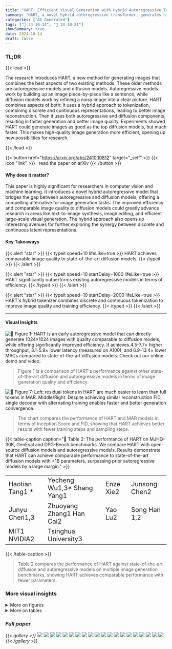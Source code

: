 ```yaml
---
title: "HART: Efficient Visual Generation with Hybrid Autoregressive Transformer"
summary: "HART, a novel hybrid autoregressive transformer, generates high-quality 1024x1024 images efficiently, rivaling diffusion models while being significantly faster."
categories: ["AI Generated"]
tags: ["🔖 24-10-14", "🤗 24-10-21"]
showSummary: true
date: 2024-10-14
draft: false
---
```


### TL;DR


{{< lead >}}

The research introduces HART, a new method for generating images that combines the best aspects of two existing methods.  These older methods are autoregressive models and diffusion models. Autoregressive models work by building up an image piece-by-piece like a sentence, while diffusion models work by refining a noisy image into a clear picture. HART combines aspects of both: it uses a hybrid approach to tokenization, combining discrete and continuous representations, leading to better image reconstruction. Then it uses both autoregressive and diffusion components, resulting in faster generation and better image quality. Experiments showed HART could generate images as good as the top diffusion models, but much faster. This makes high-quality image generation more efficient, opening up new possibilities for research.

{{< /lead >}}


{{< button href="https://arxiv.org/abs/2410.10812" target="_self" >}}
{{< icon "link" >}} &nbsp; read the paper on arXiv
{{< /button >}}

#### Why does it matter?
This paper is highly significant for researchers in computer vision and machine learning.  It introduces a novel hybrid autoregressive model that bridges the gap between autoregressive and diffusion models, offering a compelling alternative for image generation tasks. The improved efficiency and comparable image quality to diffusion models could greatly advance research in areas like text-to-image synthesis, image editing, and efficient large-scale visual generation. The hybrid approach also opens up interesting avenues for further exploring the synergy between discrete and continuous latent representations.
#### Key Takeaways

{{< alert "star" >}}
{{< typeit speed=10 lifeLike=true >}} HART achieves comparable image quality to state-of-the-art diffusion models. {{< /typeit >}}
{{< /alert >}}

{{< alert "star" >}}
{{< typeit speed=10 startDelay=1000 lifeLike=true >}} HART significantly outperforms existing autoregressive models in terms of efficiency. {{< /typeit >}}
{{< /alert >}}

{{< alert "star" >}}
{{< typeit speed=10 startDelay=2000 lifeLike=true >}} HART's hybrid tokenizer combines discrete and continuous tokenization to improve image quality and training efficiency. {{< /typeit >}}
{{< /alert >}}

------
#### Visual Insights



![](figures/figures_1_0.png "🔼 Figure 1: HART is an early autoregressive model that can directly generate 1024×1024 images with quality comparable to diffusion models, while offering significantly improved efficiency. It achieves 4.5-7.7× higher throughput, 3.1-5.9× lower latency (measured on A100), and 6.9-13.4× lower MACs compared to state-of-the-art diffusion models. Check out our online demo and video.")

> Figure 1 is a comparison of HART's performance against other state-of-the-art diffusion and autoregressive models in terms of image generation quality and efficiency.





![](charts/charts_10_0.png "🔼 Figure 7: Left: residual tokens in HART are much easier to learn than full tokens in MAR. Middle/Right: Despite achieving similar reconstruction FID, single decoder with alternating training enables faster and better generation convergence.")

> The chart compares the performance of HART and MAR models in terms of Inception Score and FID, showing that HART achieves better results with fewer training steps and sampling steps.





{{< table-caption caption="🔽 Table 2: The performance of HART on MJHQ-30K, GenEval and DPG-Bench benchmarks. We compare HART with open-source diffusion models and autoregressive models. Results demonstrate that HART can achieve comparable performance to state-of-the-art diffusion models with <1B parameters, surpassing prior autoregressive models by a large margin." >}}
<table id='2' style='font-size:20px'><tr><td>Haotian Tang1 *</td><td>Yecheng Wu1,3* Shang Yang1</td><td>Enze Xie2</td><td>Junsong Chen2</td></tr><tr><td>Junyu Chen1,3</td><td>Zhuoyang Zhang1 Han Cai2</td><td>Yao Lu2</td><td>Song Han 1,2</td></tr><tr><td>MIT1 NVIDIA2</td><td>Tsinghua University3</td><td></td><td></td></tr></table>{{< /table-caption >}}

> Table 2 compares the performance of HART against state-of-the-art diffusion and autoregressive models on multiple image generation benchmarks, showing HART achieves comparable performance with fewer parameters.



### More visual insights

<details>
<summary>More on figures
</summary>


![](figures/figures_2_0.png "🔼 Figure 2: HART generates 1024px images with quality comparable to state-of-the-art diffusion models such as Playground v2.5 (Li et al., 2024a), PixArt-Σ (Chen et al., 2024a), and SDXL (Podell et al., 2023) while being 4.6-5.6× faster.")

> Figure 2 shows a comparison of image generation results from HART and other state-of-the-art diffusion models for various prompts, highlighting HART's comparable image quality and significantly improved speed.


![](figures/figures_4_0.png "🔼 Figure 3: HART synergizes discrete and continuous tokens. The discrete tokens capture the overall image structure, while the fine details (e.g., eyes, eyebrows and hair) are reflected in the residual tokens, which is modeled by residual diffusion (introduced in Section 3.2).")

> The figure illustrates how HART combines discrete tokens representing the overall image structure with continuous residual tokens representing fine details, which are modeled by a residual diffusion model.


![](figures/figures_4_1.png "🔼 Figure 3: HART synergizes discrete and continuous tokens. The discrete tokens capture the overall image structure, while the fine details (e.g., eyes, eyebrows and hair) are reflected in the residual tokens, which is modeled by residual diffusion (introduced in Section 3.2).")

> The figure shows how HART uses discrete tokens to capture the overall image structure and residual tokens to model fine details, combining autoregressive and diffusion models.


![](figures/figures_5_0.png "🔼 Figure 4: Reconstruction quality comparison between VAR and HART tokenizers. The discrete tokenizer employed by VAR will lose some details or have some distortion during the reconstruction, which is solved by hybrid tokenization in HART. Please zoom in for details in 1k images.")

> The figure shows a comparison of reconstruction quality between VAR's discrete tokenizer and HART's hybrid tokenizer on the Mona Lisa image, highlighting HART's improved reconstruction detail.


![](figures/figures_5_1.png "🔼 Figure 4: Reconstruction quality comparison between VAR and HART tokenizers. The discrete tokenizer employed by VAR will lose some details or have some distortion during the reconstruction, which is solved by hybrid tokenization in HART. Please zoom in for details in 1k images.")

> The figure shows a comparison of reconstruction quality between VAR's discrete tokenizer and HART's hybrid tokenizer, highlighting HART's improved detail preservation.


![](figures/figures_5_2.png "🔼 Figure 5: Unlike conventional image tokenizers that decode either continuous or discrete latents, the hybrid tokenizer in HART is trained to decode both continuous and discrete tokens. At inference time, we only decode continuous tokens, which are the sum of discrete tokens and residual tokens. The residual tokens will be modeled by residual diffusion (introduced in Figure 6).")

> The figure illustrates the hybrid tokenizer in HART, which decomposes continuous latents into discrete and continuous tokens for better image reconstruction.


![](figures/figures_6_0.png "🔼 Figure 6: HART is an efficient hybrid autoregressive image generation framework. It decomposes continuous image tokens into two components: 1) a series of discrete tokens modeled by a scalable-resolution (up to 1024px) autoregressive transformer, and 2) residual tokens modeled by a lightweight residual diffusion (37M parameters and 8 steps) module. The final image representation is the sum of these two components.")

> The figure illustrates HART's framework, decomposing continuous image tokens into discrete tokens processed by a scalable autoregressive transformer and residual tokens handled by a lightweight residual diffusion module, then combining them for image generation.


![](figures/figures_10_0.png "🔼 Figure 8: Scalable-resolution transformer accelerates convergence when finetuning HART at higher resolution thanks to relative position embeddings that supports resolution interpolation.")

> Figure 8 shows the comparison of image generation results of different models at different resolutions with different numbers of steps.


![](figures/figures_10_1.png "🔼 Figure 8: Scalable-resolution transformer accelerates convergence when finetuning HART at higher resolution thanks to relative position embeddings that supports resolution interpolation.")

> The figure compares the image generation results of the official VAR and HART models at different resolutions, showcasing the improved scalability of HART.


![](figures/figures_16_0.png "🔼 Figure 10: Direct high-resolution (1024×1024) image generation yields significantly more detailed results compared to low-resolution (512x512) generation.")

> The figure shows a comparison of image generation results at 1024x1024 resolution and 512x512 resolution, highlighting the increased detail in higher resolution images.


![](figures/figures_17_0.png "🔼 Figure 2: HART generates 1024px images with quality comparable to state-of-the-art diffusion models such as Playground v2.5 (Li et al., 2024a), PixArt-Σ (Chen et al., 2024a), and SDXL (Podell et al., 2023) while being 4.6-5.6× faster.")

> The figure shows a comparison of image generation results between HART and other state-of-the-art diffusion models for various prompts, highlighting HART's comparable quality and superior speed.


![](figures/figures_17_1.png "🔼 Figure 1: HART is an early autoregressive model that can directly generate 1024×1024 images with quality comparable to diffusion models, while offering significantly improved efficiency. It achieves 4.5-7.7× higher throughput, 3.1-5.9× lower latency (measured on A100), and 6.9-13.4× lower MACs compared to state-of-the-art diffusion models. Check out our online demo and video.")

> Figure 1 shows a comparison of HART's image generation quality and efficiency against state-of-the-art diffusion models, highlighting HART's superior throughput, lower latency, and reduced MACs.


![](figures/figures_17_2.png "🔼 Figure 2: HART generates 1024px images with quality comparable to state-of-the-art diffusion models such as Playground v2.5 (Li et al., 2024a), PixArt-Σ (Chen et al., 2024a), and SDXL (Podell et al., 2023) while being 4.6-5.6× faster.")

> Figure 2 shows image generation results comparing HART with other state-of-the-art models for several different prompts.


![](figures/figures_17_3.png "🔼 Figure 11: Additional 1024x1024 text-to-image generation results with HART. Full prompt for example 2: Full body shot, a French woman, Photography, French Streets background, backlighting, rim light, Fujifilm. Full prompt for example 3: Drone view of waves crashing against the rugged cliffs along Big Sur's Garay Point beach. The crashing blue waters create white-tipped waves, while the golden light of the setting sun illuminates the rocky shore.")

> Figure 11 shows additional examples of 1024x1024 images generated by HART, showcasing its ability to generate high-quality and detailed images from complex text prompts.


![](figures/figures_17_4.png "🔼 Figure 2: HART generates 1024px images with quality comparable to state-of-the-art diffusion models such as Playground v2.5 (Li et al., 2024a), PixArt-Σ (Chen et al., 2024a), and SDXL (Podell et al., 2023) while being 4.6-5.6× faster.")

> Figure 2 shows a comparison of images generated by HART and several state-of-the-art diffusion models for different prompts, demonstrating HART's comparable image quality and significantly faster generation speed.


![](figures/figures_17_5.png "🔼 Figure 2: HART generates 1024px images with quality comparable to state-of-the-art diffusion models such as Playground v2.5 (Li et al., 2024a), PixArt-Σ (Chen et al., 2024a), and SDXL (Podell et al., 2023) while being 4.6-5.6× faster.")

> Figure 2 shows a comparison of image generation results between HART and other state-of-the-art diffusion models for several different prompts, demonstrating HART's ability to generate high-quality 1024x1024 images efficiently.


![](figures/figures_17_6.png "🔼 Figure 11: Additional 1024×1024 text-to-image generation results with HART. Full prompt for example 2: Full body shot, a French woman, Photography, French Streets background, backlighting, rim light, Fujifilm. Full prompt for example 3: Drone view of waves crashing against the rugged cliffs along Big Sur's Garay Point beach. The crashing blue waters create white-tipped waves, while the golden light of the setting sun illuminates the rocky shore.")

> Figure 11 shows additional examples of 1024x1024 images generated by HART, demonstrating its ability to produce high-quality images comparable to state-of-the-art diffusion models from various text prompts.


![](figures/figures_17_7.png "🔼 Figure 1: HART is an early autoregressive model that can directly generate 1024×1024 images with quality comparable to diffusion models, while offering significantly improved efficiency. It achieves 4.5-7.7× higher throughput, 3.1-5.9× lower latency (measured on A100), and 6.9-13.4× lower MACs compared to state-of-the-art diffusion models. Check out our online demo and video.")

> Figure 1 shows a comparison of HART's image generation quality and efficiency against state-of-the-art diffusion models, highlighting HART's superior performance in terms of throughput, latency, and MACs.


![](figures/figures_17_8.png "🔼 Figure 4: Reconstruction quality comparison between VAR and HART tokenizers. The discrete tokenizer employed by VAR will lose some details or have some distortion during the reconstruction, which is solved by hybrid tokenization in HART. Please zoom in for details in 1k images.")

> The figure shows reconstruction quality comparison between VAR and HART tokenizers, highlighting how HART's hybrid tokenization solves detail loss and distortion issues present in VAR's discrete tokenizer.


![](figures/figures_18_0.png "🔼 Figure 1: HART is an early autoregressive model that can directly generate 1024×1024 images with quality comparable to diffusion models, while offering significantly improved efficiency. It achieves 4.5-7.7× higher throughput, 3.1-5.9× lower latency (measured on A100), and 6.9-13.4× lower MACs compared to state-of-the-art diffusion models. Check out our online demo and video.")

> The figure compares the efficiency and image quality of HART with several state-of-the-art diffusion models, demonstrating HART's superior performance.


![](figures/figures_19_0.png "🔼 Figure 13: 256×256 class-conditional generation results from HART on ImageNet (Deng et al., 2009).")

> Figure 13 shows 256x256 class-conditional generation results from HART on the ImageNet dataset.


</details>




<details>
<summary>More on tables
</summary>


{{< table-caption caption="🔽 Table 2: The performance of HART on MJHQ-30K, GenEval and DPG-Bench benchmarks. We compare HART with open-source diffusion models and autoregressive models. Results demonstrate that HART can achieve comparable performance to state-of-the-art diffusion models with <1B parameters, surpassing prior autoregressive models by a large margin." >}}
<table id='1' style='font-size:16px'><tr><td rowspan="2">Type</td><td rowspan="2">Model</td><td rowspan="2">#Params</td><td rowspan="2">Resolution</td><td colspan="2">MJHQ-30K</td><td>GenEval</td><td>DPG-Bench</td></tr><tr><td>FID↓</td><td>CLIP-Score↑</td><td>Overall↑</td><td>Average↑</td></tr><tr><td>Diff.</td><td>SD v2.1</td><td>860M</td><td>768x768</td><td>26.96</td><td>25.90</td><td>0.50</td><td>68.09</td></tr><tr><td>Diff.</td><td>SD-XL</td><td>2.6B</td><td>1024x 1024</td><td>8.76</td><td>28.60</td><td>0.55</td><td>74.65</td></tr><tr><td>Diff.</td><td>PixArt-�</td><td>630M</td><td>512x512</td><td>6.14</td><td>27.55</td><td>0.48</td><td>71.11</td></tr><tr><td>Diff.</td><td>PixArt-�</td><td>630M</td><td>1024x 1024</td><td>6.34</td><td>27.62</td><td>0.52</td><td>79.46</td></tr><tr><td>Diff.</td><td>Playground v2.5</td><td>2B</td><td>1024x 1024</td><td>6.84</td><td>29.39</td><td>0.56</td><td>76.75</td></tr><tr><td>Diff.</td><td>SD3-medium</td><td>2B</td><td>1024x 1024</td><td>11.92</td><td>27.83</td><td>0.62</td><td>85.80</td></tr><tr><td>AR</td><td>LlamaGen</td><td>775M</td><td>512x512</td><td>25.59</td><td>23.03</td><td>0.32</td><td>65.16</td></tr><tr><td>AR</td><td>Show-o</td><td>1.3B</td><td>256x256</td><td>14.99</td><td>27.02</td><td>0.53</td><td>67.48</td></tr><tr><td rowspan="2">AR</td><td rowspan="2">HART</td><td rowspan="2">732M</td><td>512x512</td><td>5.22</td><td>29.01</td><td>0.56</td><td>80.72</td></tr><tr><td>1024x 1024</td><td>5.38</td><td>29.09</td><td>0.56</td><td>80.89</td></tr></table>{{< /table-caption >}}

> Table 2 compares the performance of HART against other open-source diffusion and autoregressive models on three benchmark datasets, showing that HART achieves comparable performance to state-of-the-art diffusion models with fewer parameters.


{{< table-caption caption="🔽 Table 3: Compared to state-of-the-art diffusion models, HART achieves 5.0–9.6× higher throughput and 4.0–4.7× lower latency at 512×512 resolution. At 1024×1024 resolution, it demonstrates 4.5–7.7× higher throughput and 3.1–5.9× lower latency." >}}
<table id='3' style='font-size:14px'><tr><td rowspan="2">Model</td><td rowspan="2">#Params</td><td rowspan="2">#Steps</td><td colspan="3">512x512</td><td colspan="3">1024x 1024</td></tr><tr><td>Latency (s)</td><td>Throughput (image/s)</td><td>MACs (T)</td><td>Latency (s)</td><td>Throughput (image/s)</td><td>MACs (T)</td></tr><tr><td rowspan="2">SDXL</td><td rowspan="2">2.6B</td><td>20</td><td>1.4</td><td>2.1</td><td>30.7</td><td>2.3</td><td>0.49</td><td>120</td></tr><tr><td>40</td><td>2.5</td><td>1.4</td><td>61.4</td><td>4.3</td><td>0.25</td><td>239</td></tr><tr><td>PixArt-�</td><td>630M</td><td>20</td><td>1.2</td><td>1.7</td><td>21.7</td><td>2.7</td><td>0.4</td><td>86.2</td></tr><tr><td rowspan="2">Playground v2.5</td><td rowspan="2">2B</td><td>20</td><td>-</td><td>-</td><td>-</td><td>2.3</td><td>0.49</td><td>120</td></tr><tr><td>50</td><td>-</td><td>-</td><td>-</td><td>5.3</td><td>0.21</td><td>239</td></tr><tr><td>SD3-medium</td><td>2B</td><td>28</td><td>1.4</td><td>1.1</td><td>51.4</td><td>4.4</td><td>0.29</td><td>168</td></tr><tr><td>LlamaGen</td><td>775M</td><td>1024</td><td>37.7</td><td>0.4</td><td>1.5</td><td>-</td><td>-</td><td>-</td></tr><tr><td rowspan="2">HART</td><td rowspan="2">732M</td><td>10</td><td>0.3</td><td>10.6</td><td>3.2</td><td>-</td><td>-</td><td>-</td></tr><tr><td>14</td><td>一</td><td>一</td><td>一</td><td>0.75</td><td>2.23</td><td>12.5</td></tr></table>{{< /table-caption >}}

> This table compares the efficiency of HART with state-of-the-art diffusion models in terms of latency, throughput and MACs at 512x512 and 1024x1024 resolutions.


{{< table-caption caption="🔽 Table 2: The performance of HART on MJHQ-30K, GenEval and DPG-Bench benchmarks. We compare HART with open-source diffusion models and autoregressive models. Results demonstrate that HART can achieve comparable performance to state-of-the-art diffusion models with <1B parameters, surpassing prior autoregressive models by a large margin." >}}
<br><table id='8' style='font-size:16px'><tr><td rowspan="2">Method</td><td colspan="3">MJHQ-30K rFID↓</td><td colspan="2">ImageNet rFID↓</td></tr><tr><td>256px</td><td>512px</td><td>1024px</td><td>256px</td><td>512px</td></tr><tr><td>VAR</td><td>1.42</td><td>1.19</td><td>2.11</td><td>0.92</td><td>0.58</td></tr><tr><td>SDXL</td><td>1.08</td><td>0.54</td><td>0.27</td><td>0.69</td><td>0.28</td></tr><tr><td>Ours (dis.)</td><td>1.70</td><td>1.64</td><td>1.09</td><td>1.04</td><td>0.89</td></tr><tr><td>Ours</td><td>0.78</td><td>0.67</td><td>0.30</td><td>0.41</td><td>0.33</td></tr></table>{{< /table-caption >}}

> Table 2 compares the performance of HART with other autoregressive and diffusion models on various image generation benchmarks, showing HART achieves competitive results with significantly fewer parameters.


{{< table-caption caption="🔽 Table 4: HART achieves better class-conditioned image generation results compared to MAR (Li et al., 2024b) with 10.7× lower MACs and 12.9× faster runtime. It also offers 7.8% FID reduction with 4% runtime overhead compared with VAR (Tian et al., 2024). Time: bs=64 on A100." >}}
<table id='1' style='font-size:14px'><tr><td>Type</td><td>Model</td><td>FID↓</td><td>IS↑</td><td>#Params</td><td>#Step</td><td>MACs</td><td>Inference Time (s)</td></tr><tr><td>Diff.</td><td>DiT-XL/2</td><td>2.27</td><td>278.2</td><td>675M</td><td>250</td><td>57.2T</td><td>113</td></tr><tr><td>AR</td><td>VAR-d20</td><td>2.57</td><td>302.6</td><td>600M</td><td>10</td><td>412G</td><td>1.3</td></tr><tr><td>AR</td><td>VAR-d24</td><td>2.09</td><td>312.9</td><td>1.0B</td><td>10</td><td>709G</td><td>1.7</td></tr><tr><td>AR</td><td>VAR-d30</td><td>1.92</td><td>323.1</td><td>2.0B</td><td>10</td><td>1.4T</td><td>2.6</td></tr><tr><td>AR</td><td>MAR-B</td><td>2.31</td><td>281.7</td><td>208M</td><td>64</td><td>7.0T</td><td>26.1</td></tr><tr><td>AR</td><td>MAR-L</td><td>1.78</td><td>296.0</td><td>479M</td><td>64</td><td>16.0T</td><td>34.9</td></tr><tr><td>AR</td><td>HART-d20</td><td>2.39</td><td>316.4</td><td>649M</td><td>10</td><td>579G</td><td>1.5</td></tr><tr><td>AR</td><td>HART-d24</td><td>2.00</td><td>331.5</td><td>1.0B</td><td>10</td><td>858G</td><td>1.9</td></tr><tr><td>AR</td><td>HART-d30</td><td>1.77</td><td>330.3</td><td>2.0B</td><td>10</td><td>1.5T</td><td>2.7</td></tr></table>{{< /table-caption >}}

> This table compares the performance of HART against other autoregressive models (VAR and MAR) on class-conditioned image generation, highlighting HART's superior efficiency and comparable FID (Fréchet Inception Distance).


{{< table-caption caption="🔽 Table 4: HART achieves better class-conditioned image generation results compared to MAR (Li et al., 2024b) with 10.7× lower MACs and 12.9× faster runtime. It also offers 7.8% FID reduction with 4% runtime overhead compared with VAR (Tian et al., 2024). Time: bs=64 on A100." >}}
<table id='6' style='font-size:14px'><tr><td>Depth</td><td>Res. tokens</td><td>FID↓</td><td>IS↑</td><td>Time (s)</td></tr><tr><td>20</td><td>X</td><td>2.67</td><td>297.3</td><td>1.3</td></tr><tr><td>20</td><td>V</td><td>2.39</td><td>316.4</td><td>1.5</td></tr><tr><td>24</td><td>X</td><td>2.23</td><td>312.7</td><td>1.7</td></tr><tr><td>24</td><td>V</td><td>2.00</td><td>331.5</td><td>1.9</td></tr><tr><td>30</td><td>X</td><td>2.00</td><td>311.8</td><td>2.5</td></tr><tr><td>30</td><td>V</td><td>1.77</td><td>330.3</td><td>2.7</td></tr></table>{{< /table-caption >}}

> Table 4 compares HART's class-conditional image generation performance against other autoregressive models (MAR and VAR) in terms of FID, Inception Score, parameters, number of steps, MACs and inference time.


{{< table-caption caption="🔽 Table 5: HART learns residual tokens, which enhance conditioned image generation as evidenced by improvements in FID, inception score, and CLIP score. The HART-VAR results are obtained by omitting residual diffusion from the full HART model. Left: class-to-image, right: text-to-image, *: results obtained using the official VAR quantizer." >}}
<br><table id='7' style='font-size:16px'><tr><td>Resolution</td><td>Res. tokens</td><td>FID↓</td><td>CLIP↑</td><td>Time (s)</td></tr><tr><td>256px</td><td>X</td><td>6.11</td><td>27.96</td><td>2.23</td></tr><tr><td>256px</td><td></td><td>5.52</td><td>28.03</td><td>2.42</td></tr><tr><td>512px</td><td>X</td><td>6.29</td><td>28.91</td><td>5.62</td></tr><tr><td>512px</td><td></td><td>5.22</td><td>29.01</td><td>6.04</td></tr><tr><td>1024px</td><td>X</td><td>5.73</td><td>29.08</td><td>25.9</td></tr><tr><td>1024px*</td><td>X</td><td>7.85</td><td>28.85</td><td>25.9</td></tr><tr><td>1024px</td><td>V</td><td>5.38</td><td>29.09</td><td>28.7</td></tr></table>{{< /table-caption >}}

> Table 5 shows the ablation study results of HART, demonstrating the impact of residual tokens and other design choices on image generation performance.


</details>


### Full paper

{{< gallery >}}
<img src="paper_images/1.png" class="grid-w50 md:grid-w33 xl:grid-w25" />
<img src="paper_images/2.png" class="grid-w50 md:grid-w33 xl:grid-w25" />
<img src="paper_images/3.png" class="grid-w50 md:grid-w33 xl:grid-w25" />
<img src="paper_images/4.png" class="grid-w50 md:grid-w33 xl:grid-w25" />
<img src="paper_images/5.png" class="grid-w50 md:grid-w33 xl:grid-w25" />
<img src="paper_images/6.png" class="grid-w50 md:grid-w33 xl:grid-w25" />
<img src="paper_images/7.png" class="grid-w50 md:grid-w33 xl:grid-w25" />
<img src="paper_images/8.png" class="grid-w50 md:grid-w33 xl:grid-w25" />
<img src="paper_images/9.png" class="grid-w50 md:grid-w33 xl:grid-w25" />
<img src="paper_images/10.png" class="grid-w50 md:grid-w33 xl:grid-w25" />
<img src="paper_images/11.png" class="grid-w50 md:grid-w33 xl:grid-w25" />
<img src="paper_images/12.png" class="grid-w50 md:grid-w33 xl:grid-w25" />
<img src="paper_images/13.png" class="grid-w50 md:grid-w33 xl:grid-w25" />
<img src="paper_images/14.png" class="grid-w50 md:grid-w33 xl:grid-w25" />
<img src="paper_images/15.png" class="grid-w50 md:grid-w33 xl:grid-w25" />
<img src="paper_images/16.png" class="grid-w50 md:grid-w33 xl:grid-w25" />
<img src="paper_images/17.png" class="grid-w50 md:grid-w33 xl:grid-w25" />
<img src="paper_images/18.png" class="grid-w50 md:grid-w33 xl:grid-w25" />
<img src="paper_images/19.png" class="grid-w50 md:grid-w33 xl:grid-w25" />
<img src="paper_images/20.png" class="grid-w50 md:grid-w33 xl:grid-w25" />
{{< /gallery >}}